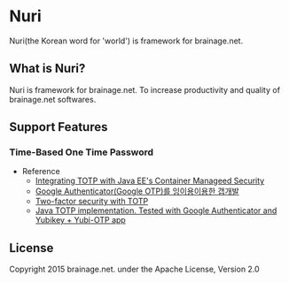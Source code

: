 # Nuri

Nuri(the Korean word for 'world') is framework for brainage.net.

## What is Nuri?

Nuri is framework for brainage.net. To increase productivity and quality of brainage.net softwares.

## Support Features

### Time-Based One Time Password

  * Reference
    - [Integrating TOTP with Java EE's Container Manageed Security](https://oneminutedistraction.wordpress.com/2014/02/14/integrating-totp-with-java-ees-container-managed-security/)
    - [Google Authenticator(Google OTP)를 잉이용이용한 갭개발](http://zero-gravity.tistory.com/221)
    - [Two-factor security with TOTP](https://www.insaneprogramming.be/opinion/2014/05/14/two-factor-otp-security/)
    - [Java TOTP implementation. Tested with Google Authenticator and Yubikey + Yubi-OTP app](http://johnandersonblogs.blogspot.kr/2014/09/java-totp-implementation-tested-with.html)

## License

Copyright 2015 brainage.net. under the Apache License, Version 2.0


